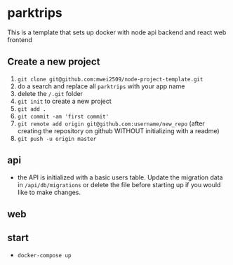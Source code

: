 # parktrips

This is a template that sets up docker with node api backend and react web frontend

## Create a new project
1. `git clone git@github.com:mwei2509/node-project-template.git`
2. do a search and replace all `parktrips` with your app name
3. delete the `/.git` folder
4. `git init` to create a new project
5. `git add .`
6. `git commit -am 'first commit'`
7. `git remote add origin git@github.com:username/new_repo` (after creating the repository on github WITHOUT initializing with a readme)
8. `git push -u origin master`

## api
- the API is initialized with a basic users table.  Update the migration data in `/api/db/migrations` or delete the file before starting up if you would like to make changes.

## web

## start
- `docker-compose up`